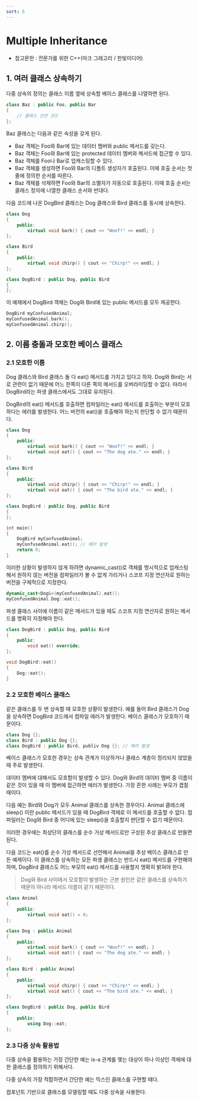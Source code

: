 ```yaml
---
sort: 5
---
```


# Multiple Inheritance

* 참고문헌 : 전문가를 위한 C++(마크 그레고리 / 한빛미디어)

## 1. 여러 클래스 상속하기

다중 상속의 정의는 클래스 이름 옆에 상속할 베이스 클래스를 나열하면 된다.

```cpp
class Baz : public Foo, public Bar
{
    // 클래스 선언 코드
};
```

Baz 클래스는 다음과 같은 속성을 갖게 된다.

* Baz 객체는 Foo와 Bar에 있는 데이터 멤버와 public 메서드를 갖는다.
* Baz 객체는 Foo와 Bar에 있는 protected 데이터 멤버와 메서드에 접근할 수 있다.
* Baz 객체를 Foo나 Bar로 업캐스팅할 수 있다.
* Baz 객체를 생성하면 Foo와 Bar의 디폴트 생성자가 호출된다. 이때 호출 순서는 첫 줄에 정의한 순서를 따른다.
* Baz 객체를 삭제하면 Foo와 Bar의 소멸자가 자동으로 호출된다. 이때 호출 순서는 클래스 정의에 나열한 클래스 순서와 반대다.

다음 코드에 나온 DogBird 클래스는 Dog 클래스와 Bird 클래스를 동시에 상속한다.

```cpp
class Dog
{
    public:
        virtual void bark() { cout << "Woof!" << endl; }
};

class Bird
{
    public:
        virtual void chirp() { cout << "Chirp!" << endl; }
};

class DogBird : public Dog, public Bird
{
};
```

이 예제에서 DogBird 객체는 Dog와 Bird에 있는 public 메서드를 모두 제공한다.

```cpp
DogBird myConfusedAnimal;
myConfusedAnimal.bark();
myConfusedAnimal.chirp();
```

## 2. 이름 충돌과 모호한 베이스 클래스

### 2.1 모호한 이름

Dog 클래스와 Bird 클래스 둘 다 eat() 메서드를 가지고 있다고 하자. Dog와 Bird는 서로 관련이 없기 때문에 어느 한쪽이 다른 쪽의 메서드를 오버라이딩할 수 없다. 따라서 DogBird라는 파생 클래스에서도 그대로 유지된다.

DogBird의 eat() 메서드를 호출하면 컴파일러는 eat() 메서드를 호출하는 부분이 모호하다는 에러를 발생한다. 어느 버전의 eat()을 호출해야 하는지 판단할 수 없기 때문이다.

```cpp
class Dog
{
    public:
        virtual void bark() { cout << "Woof!" << endl; }
        virtual void eat() { cout << "The dog ate." << endl; }
};

class Bird
{
    public:
        virtual void chirp() { cout << "Chirp!" << endl; }
        virtual void eat() { cout << "The bird ate." << endl; }
};

class DogBird : public Dog, public Bird
{
};

int main()
{
    DogBird myConfusedAnimal;
    myConfusedAnimal.eat(); // 에러 발생
    return 0;
}
```

이러한 상황이 발생하지 않게 하려면 dynamic_cast()로 객체를 명시적으로 업캐스팅해서 원하지 않는 버전을 컴파일러가 볼 수 없게 가리거나 스코프 지정 연산자로 원하는 버전을 구체적으로 지정한다.

```cpp
dynamic_cast<Dog&>(myConfusedAnimal).eat();
myConfusedAnimal.Dog::eat();
```

파생 클래스 사이에 이름이 같은 메서드가 있을 때도 스코프 지정 연산자로 원하는 메서드를 명확히 지정해야 한다.

```cpp
class DogBird : public Dog, public Bird
{
    public:
        void eat() override;
};

void DogBird::eat()
{
    Dog::eat();
}
```

### 2.2 모호한 베이스 클래스

같은 클래스를 두 번 상속할 때 모호한 상황이 발생한다. 예를 들어 Bird 클래스가 Dog을 상속하면 DogBird 코드에서 컴파일 에러가 발생한다. 베이스 클래스가 모호하기 때문이다.

```cpp
class Dog {};
class Bird : public Dog {};
class DogBird : public Bird, publiv Dog {}; // 에러 발생
```

베이스 클래스가 모호한 경우는 상속 관계가 이상하거나 클래스 계층이 정리되지 않았을 때 주로 발생한다.

데이터 멤버에 대해서도 모호함이 발생할 수 있다. Dog와 Bird의 데이터 멤버 중 이름이 같은 것이 있을 때 이 멤버에 접근하면 에러가 발생한다. 가장 흔한 사례는 부모가 겹칠 때이다.

다음 예는 Bird와 Dog가 모두 Animal 클래스를 상속한 경우이다. Animal 클래스에 sleep() 이란 public 메서드가 있을 때 DogBird 객체로 이 메서드를 호출할 수 없다. 컴파일러는 Dog와 Bird 중 어디에 있는 sleep()을 호출할지 판단할 수 없기 때문이다.

이러한 경우에는 최상단의 클래스를 순수 가상 메서드로만 구성된 추상 클래스로 만들면 된다.

다음 코드는 eat()를 순수 가상 메서드로 선언해서 Animal을 추상 베이스 클래스로 만든 예제이다. 이 클래스를 상속하는 모든 파생 클래스는 반드시 eat() 메서드를 구현해야 하며, DogBird 클래스도 어느 부모의 eat() 메서드를 사용할지 명확히 밝혀야 한다.

> Dog와 Bird 사이에서 모호함이 발생하는 근본 원인은 같은 클래스를 상속하기 때문이 아니라 메서드 이름이 같기 때문이다.

```cpp
class Animal
{
    public:
        virtual void eat() = 0;
};

class Dog : public Animal
{
    public:
        virtual void bark() { cout << "Woof!" << endl; }
        virtual void eat() { cout << "The dog ate." << endl; }
};

class Bird : public Animal
{
    public:
        virtual void chirp() { cout << "Chirp!" << endl; }
        virtual void eat() { cout << "The bird ate." << endl; }
};

class DogBird : public Dog, public Bird
{
    public:
        using Dog::eat;
};
```

### 2.3 다중 상속 활용법

다중 상속을 활용하는 가장 간단한 예는 is-a 관계를 맺는 대상이 하나 이상인 객체에 대한 클래스를 정의하기 위해서다.

다중 상속의 가장 적합하면서 간단한 예는 믹스인 클래스를 구현할 때다.

컴포넌트 기반으로 클래스를 모델링할 때도 다중 상속을 사용한다. 
